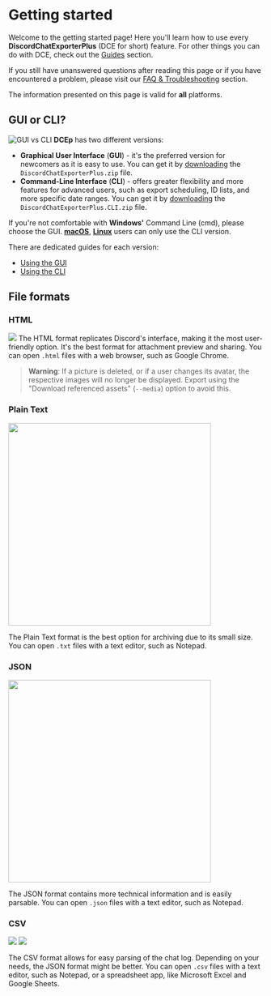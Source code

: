 # Getting started

Welcome to the getting started page!
Here you'll learn how to use every **DiscordChatExporterPlus** (DCE for short) feature.
For other things you can do with DCE, check out the [Guides](https://github.com/nulldg/DiscordChatExporterPlus/blob/master/.docs/Readme.md#Guides) section.

If you still have unanswered questions after reading this page or if you have encountered a problem, please visit our [FAQ & Troubleshooting](https://github.com/nulldg/DiscordChatExporterPlus/blob/master/.docs/Troubleshooting.md) section.

The information presented on this page is valid for **all** platforms.

## GUI or CLI?

![GUI vs CLI](https://i.imgur.com/j9OTxRB.png)
**DCEp** has two different versions:

- **Graphical User Interface** (**GUI**) - it's the preferred version for newcomers as it is easy to use.
  You can get it by [downloading](https://github.com/nulldg/DiscordChatExporterPlus/releases/latest) the `DiscordChatExporterPlus.zip` file.
- **Command-Line Interface** (**CLI**) - offers greater flexibility and more features for advanced users, such as export scheduling, ID lists, and more specific date ranges.
  You can get it by [downloading](https://github.com/nulldg/DiscordChatExporterPlus/releases/latest) the `DiscordChatExporterPlus.CLI.zip` file.

If you're not comfortable with **Windows'** Command Line (cmd), please choose the GUI.
[**macOS**](https://github.com/nulldg/DiscordChatExporterPlus/blob/master/.docs/MacOS.md), [**Linux**](https://github.com/nulldg/DiscordChatExporterPlus/blob/master/.docs/Linux.md) users can only use the CLI version.

There are dedicated guides for each version:

- [Using the GUI](https://github.com/nulldg/DiscordChatExporterPlus/blob/master/.docs/Using-the-GUI.md)
- [Using the CLI](https://github.com/nulldg/DiscordChatExporterPlus/blob/master/.docs/Using-the-CLI.md)

## File formats

### HTML

![](https://i.imgur.com/S7lBTkV.png)
The HTML format replicates Discord's interface, making it the most user-friendly option.
It's the best format for attachment preview and sharing.
You can open `.html` files with a web browser, such as Google Chrome.

> **Warning**:
> If a picture is deleted, or if a user changes its avatar, the respective images will no longer be displayed.
> Export using the "Download referenced assets" (`--media`) option to avoid this.

### Plain Text

<img src="https://i.imgur.com/PbUyRXD.png" height="400"/>

The Plain Text format is the best option for archiving due to its small size.
You can open `.txt` files with a text editor, such as Notepad.

### JSON

<img src="https://i.imgur.com/FAeSA4O.png" height="400"/>

The JSON format contains more technical information and is easily parsable.
You can open `.json` files with a text editor, such as Notepad.

### CSV

![](https://i.imgur.com/VEVUsKs.png)
![](https://i.imgur.com/1vPmQqQ.png)

The CSV format allows for easy parsing of the chat log. Depending on your needs, the JSON format might be better.
You can open `.csv` files with a text editor, such as Notepad, or a spreadsheet app, like Microsoft Excel and Google Sheets.
